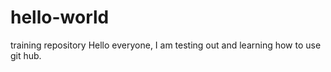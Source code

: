 # hello-world
training repository
Hello everyone, I am testing out and learning how to use git hub.
